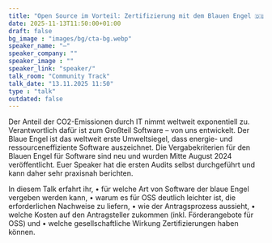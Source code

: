 ```yaml
---
title: "Open Source im Vorteil: Zertifizierung mit dem Blauen Engel 🇩🇪"
date: 2025-11-13T11:50:00+01:00
draft: false
bg_image : "images/bg/cta-bg.webp"
speaker_name: "—"
speaker_company: ""
speaker_image : ""
speaker_link: "speaker/"
talk_room: "Community Track"
talk_date: "13.11.2025 11:50"
type : "talk"
outdated: false
---
```


Der Anteil der CO2-Emissionen durch IT nimmt weltweit exponentiell zu. Verantwortlich dafür ist zum Großteil Software – von uns entwickelt. 
Der Blaue Engel ist das weltweit erste Umweltsiegel, dass energie- und ressourceneffiziente Software auszeichnet. Die Vergabekriterien für den Blauen Engel für Software sind neu und wurden Mitte August 2024 veröffentlicht.
Euer Speaker hat die ersten Audits selbst durchgeführt und kann daher sehr praxisnah berichten.

In diesem Talk erfahrt ihr,
•	für welche Art von Software der blaue Engel vergeben werden kann,
•	warum es für OSS deutlich leichter ist, die erforderlichen Nachweise zu liefern,
•	wie der Antragsprozess aussieht,
•	welche Kosten auf den Antragsteller zukommen (inkl. Förderangebote für OSS) und
•	welche gesellschaftliche Wirkung Zertifizierungen haben können.
